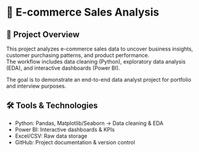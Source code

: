 # 🛒 E-commerce Sales Analysis
## 📌 Project Overview
This project analyzes e-commerce sales data to uncover business insights, customer purchasing patterns, and product performance.  
The workflow includes data cleaning (Python), exploratory data analysis (EDA), and interactive dashboards (Power BI).  

The goal is to demonstrate an end-to-end data analyst project for portfolio and interview purposes.  

## 🛠️ Tools & Technologies
- Python: Pandas, Matplotlib/Seaborn → Data cleaning & EDA  
- Power BI: Interactive dashboards & KPIs  
- Excel/CSV: Raw data storage  
- GitHub: Project documentation & version control  
